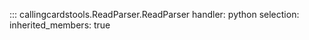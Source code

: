 
::: callingcardstools.ReadParser.ReadParser
    handler: python
    selection:   
	    inherited_members: true